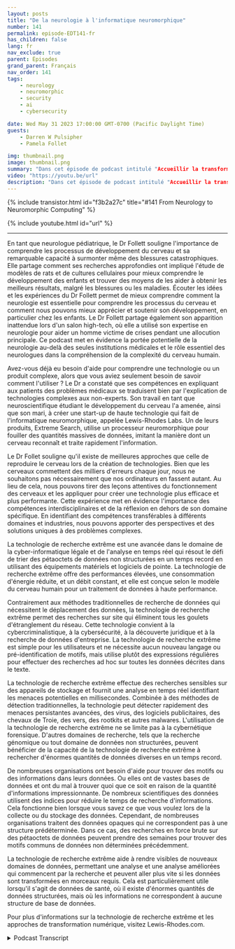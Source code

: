 ```yaml
---
layout: posts
title: "De la neurologie à l'informatique neuromorphique"
number: 141
permalink: episode-EDT141-fr
has_children: false
lang: fr
nav_exclude: true
parent: Épisodes
grand_parent: Français
nav_order: 141
tags:
    - neurology
    - neuromorphic
    - security
    - ai
    - cybersecurity

date: Wed May 31 2023 17:00:00 GMT-0700 (Pacific Daylight Time)
guests:
    - Darren W Pulsipher
    - Pamela Follet

img: thumbnail.png
image: thumbnail.png
summary: "Dans cet épisode de podcast intitulé "Accueillir la transformation numérique", le Dr Pamela Follett, neurologue et co-fondatrice de Lewis Rhodes Labs, partage son parcours et son expertise dans le domaine de la neurologie, en particulier en ce qui concerne la recherche sur le cerveau en développement chez les jeunes enfants."
video: "https://youtu.be/url"
description: "Dans cet épisode de podcast intitulé "Accueillir la transformation numérique", le Dr Pamela Follett, neurologue et co-fondatrice de Lewis Rhodes Labs, partage son parcours et son expertise dans le domaine de la neurologie, en particulier en ce qui concerne la recherche sur le cerveau en développement chez les jeunes enfants."
---
```


<div>
{% include transistor.html id="f3b2a27c" title="#141 From Neurology to Neuromorphic Computing" %}

{% include youtube.html id="url" %}
</div>

---

En tant que neurologue pédiatrique, le Dr Follett souligne l'importance de comprendre les processus de développement du cerveau et sa remarquable capacité à surmonter même des blessures catastrophiques. Elle partage comment ses recherches approfondies ont impliqué l'étude de modèles de rats et de cultures cellulaires pour mieux comprendre le développement des enfants et trouver des moyens de les aider à obtenir les meilleurs résultats, malgré les blessures ou les maladies. Écouter les idées et les expériences du Dr Follett permet de mieux comprendre comment la neurologie est essentielle pour comprendre les processus du cerveau et comment nous pouvons mieux apprécier et soutenir son développement, en particulier chez les enfants. Le Dr Follett partage également son apparition inattendue lors d'un salon high-tech, où elle a utilisé son expertise en neurologie pour aider un homme victime de crises pendant une allocution principale. Ce podcast met en évidence la portée potentielle de la neurologie au-delà des seules institutions médicales et le rôle essentiel des neurologues dans la compréhension de la complexité du cerveau humain.

Avez-vous déjà eu besoin d'aide pour comprendre une technologie ou un produit complexe, alors que vous aviez seulement besoin de savoir comment l'utiliser ? Le Dr a constaté que ses compétences en expliquant aux patients des problèmes médicaux se traduisent bien par l'explication de technologies complexes aux non-experts. Son travail en tant que neuroscientifique étudiant le développement du cerveau l'a amenée, ainsi que son mari, à créer une start-up de haute technologie qui fait de l'informatique neuromorphique, appelée Lewis-Rhodes Labs. Un de leurs produits, Extreme Search, utilise un processeur neuromorphique pour fouiller des quantités massives de données, imitant la manière dont un cerveau reconnaît et traite rapidement l'information.

Le Dr Follet souligne qu'il existe de meilleures approches que celle de reproduire le cerveau lors de la création de technologies. Bien que les cerveaux commettent des milliers d'erreurs chaque jour, nous ne souhaitons pas nécessairement que nos ordinateurs en fassent autant. Au lieu de cela, nous pouvons tirer des leçons attentives du fonctionnement des cerveaux et les appliquer pour créer une technologie plus efficace et plus performante. Cette expérience met en évidence l'importance des compétences interdisciplinaires et de la réflexion en dehors de son domaine spécifique. En identifiant des compétences transférables à différents domaines et industries, nous pouvons apporter des perspectives et des solutions uniques à des problèmes complexes.

La technologie de recherche extrême est une avancée dans le domaine de la cyber-informatique légale et de l'analyse en temps réel qui résout le défi de trier des pétaoctets de données non structurées en un temps record en utilisant des équipements matériels et logiciels de pointe. La technologie de recherche extrême offre des performances élevées, une consommation d'énergie réduite, et un débit constant, et elle est conçue selon le modèle du cerveau humain pour un traitement de données à haute performance.

Contrairement aux méthodes traditionnelles de recherche de données qui nécessitent le déplacement des données, la technologie de recherche extrême permet des recherches sur site qui éliminent tous les goulets d'étranglement du réseau. Cette technologie convient à la cybercriminalistique, à la cybersécurité, à la découverte juridique et à la recherche de données d'entreprise. La technologie de recherche extrême est simple pour les utilisateurs et ne nécessite aucun nouveau langage ou pré-identification de motifs, mais utilise plutôt des expressions régulières pour effectuer des recherches ad hoc sur toutes les données décrites dans le texte.

La technologie de recherche extrême effectue des recherches sensibles sur des appareils de stockage et fournit une analyse en temps réel identifiant les menaces potentielles en millisecondes. Combinée à des méthodes de détection traditionnelles, la technologie peut détecter rapidement des menaces persistantes avancées, des virus, des logiciels publicitaires, des chevaux de Troie, des vers, des rootkits et autres malwares. L'utilisation de la technologie de recherche extrême ne se limite pas à la cybernétique forensique. D'autres domaines de recherche, tels que la recherche génomique ou tout domaine de données non structurées, peuvent bénéficier de la capacité de la technologie de recherche extrême à rechercher d'énormes quantités de données diverses en un temps record.

De nombreuses organisations ont besoin d'aide pour trouver des motifs ou des informations dans leurs données. Ou elles ont de vastes bases de données et ont du mal à trouver quoi que ce soit en raison de la quantité d'informations impressionnante. De nombreux scientifiques des données utilisent des indices pour réduire le temps de recherche d'informations. Cela fonctionne bien lorsque vous savez ce que vous voulez lors de la collecte ou du stockage des données. Cependant, de nombreuses organisations traitent des données opaques qui ne correspondent pas à une structure prédéterminée. Dans ce cas, des recherches en force brute sur des pétaoctets de données peuvent prendre des semaines pour trouver des motifs communs de données non déterminées précédemment.

La technologie de recherche extrême aide à rendre visibles de nouveaux domaines de données, permettant une analyse et une analyse améliorées qui commencent par la recherche et peuvent aller plus vite si les données sont transformées en morceaux requis. Cela est particulièrement utile lorsqu'il s'agit de données de santé, où il existe d'énormes quantités de données structurées, mais où les informations ne correspondent à aucune structure de base de données.

Pour plus d'informations sur la technologie de recherche extrême et les approches de transformation numérique, visitez Lewis-Rhodes.com.



<details>
<summary> Podcast Transcript </summary>

<p></p>

</details>
